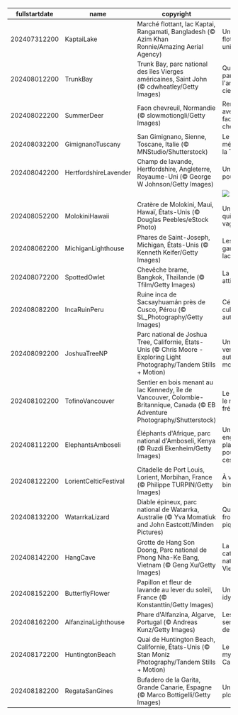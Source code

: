 |fullstartdate|name|copyright|title|image|
|--|--|--|--|--|
202407312200|KaptaiLake|Marché flottant, lac Kaptai, Rangamati, Bangladesh (© Azim Khan Ronnie/Amazing Aerial Agency)|Un marché flottant unique|![](/fr-FR/2024/08/202407312200KaptaiLake.jpg)|
202408012200|TrunkBay|Trunk Bay, parc national des îles Vierges américaines, Saint John (© cdwheatley/Getty Images)|Quelque part sous l'arc-en-ciel|![](/fr-FR/2024/08/202408012200TrunkBay.jpg)|
202408022200|SummerDeer|Faon chevreuil, Normandie (© slowmotiongli/Getty Images)|Rencontre avec les faons chevreuils|![](/fr-FR/2024/08/202408022200SummerDeer.jpg)|
202408032200|GimignanoTuscany|San Gimignano, Sienne, Toscane, Italie (© MNStudio/Shutterstock)|Le joyau médiéval de la Toscane|![](/fr-FR/2024/08/202408032200GimignanoTuscany.jpg)|
202408042200|HertfordshireLavender|Champ de lavande, Hertfordshire, Angleterre, Royaume-Uni (© George W Johnson/Getty Images)|Une mer de pourpre|![](/fr-FR/2024/08/202408042200HertfordshireLavender.jpg)|
||||![](/fr-FR/2024/08/.jpg)|
202408052200|MolokiniHawaii|Cratère de Molokini, Maui, Hawaï, États-Unis (© Douglas Peebles/eStock Photo)|Un cratère qui fait des vagues|![](/fr-FR/2024/08/202408052200MolokiniHawaii.jpg)|
202408062200|MichiganLighthouse|Phares de Saint-Joseph, Michigan, États-Unis (© Kenneth Keifer/Getty Images)|Les gardiens du lac|![](/fr-FR/2024/08/202408062200MichiganLighthouse.jpg)|
202408072200|SpottedOwlet|Chevêche brame, Bangkok, Thaïlande (© Tfilm/Getty Images)|La chouette attitude|![](/fr-FR/2024/08/202408072200SpottedOwlet.jpg)|
202408082200|IncaRuinPeru|Ruine inca de Sacsayhuamán près de Cusco, Pérou (© SL_Photography/Getty Images)|Célébrons la culture autochtone|![](/fr-FR/2024/08/202408082200IncaRuinPeru.jpg)|
202408092200|JoshuaTreeNP|Parc national de Joshua Tree, Californie, États-Unis (© Chris Moore - Exploring Light Photography/Tandem Stills + Motion)|Un paysage venu d’un autre monde|![](/fr-FR/2024/08/202408092200JoshuaTreeNP.jpg)|
202408102200|TofinoVancouver|Sentier en bois menant au lac Kennedy, île de Vancouver, Colombie-Britannique, Canada (© EB Adventure Photography/Shutterstock)|Le chemin le moins fréquenté|![](/fr-FR/2024/08/202408102200TofinoVancouver.jpg)|
202408112200|ElephantsAmboseli|Éléphants d'Afrique, parc national d'Amboseli, Kenya (© Ruzdi Ekenheim/Getty Images)|Un engagement planétaire pour sauver ces géants|![](/fr-FR/2024/08/202408112200ElephantsAmboseli.jpg)|
202408122200|LorientCelticFestival|Citadelle de Port Louis, Lorient, Morbihan, France (© Philippe TURPIN/Getty Images)|À vos binious !|![](/fr-FR/2024/08/202408122200LorientCelticFestival.jpg)|
202408132200|WatarrkaLizard|Diable épineux, parc national de Watarrka, Australie (© Yva Momatiuk and John Eastcott/Minden Pictures)|Qui s'y frotte s'y pique !|![](/fr-FR/2024/08/202408132200WatarrkaLizard.jpg)|
202408142200|HangCave|Grotte de Hang Son Doong, Parc national de Phong Nha-Ke Bang, Vietnam (© Geng Xu/Getty Images)|La cathédrale naturelle du Vietnam|![](/fr-FR/2024/08/202408142200HangCave.jpg)|
202408152200|ButterflyFlower|Papillon et fleur de lavande au lever du soleil, France (© Konstanttin/Getty Images)|Un tableau idyllique|![](/fr-FR/2024/08/202408152200ButterflyFlower.jpg)|
202408162200|AlfanzinaLighthouse|Phare d'Alfanzina, Algarve, Portugal (© Andreas Kunz/Getty Images)|Les sentinelles de la mer|![](/fr-FR/2024/08/202408162200AlfanzinaLighthouse.jpg)|
202408172200|HuntingtonBeach|Quai de Huntington Beach, Californie, États-Unis (© Stan Moniz Photography/Tandem Stills + Motion)|Le quai mythique de Californie|![](/fr-FR/2024/08/202408172200HuntingtonBeach.jpg)|
202408182200|RegataSanGines|Bufadero de la Garita, Grande Canarie, Espagne (© Marco Bottigelli/Getty Images)|Un petit plongeon ?|![](/fr-FR/2024/08/202408182200RegataSanGines.jpg)|
